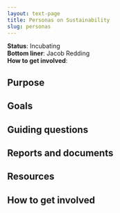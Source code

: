 ```yaml
---
layout: text-page
title: Personas on Sustainability
slug: personas
---
```


**Status**: Incubating<br />
**Bottom liner**: Jacob Redding<br />
**How to get involved**:  

## Purpose

## Goals

## Guiding questions

## Reports and documents

## Resources

## How to get involved
